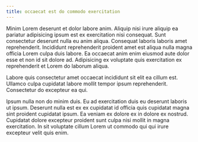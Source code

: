 ```yaml
---
title: occaecat est do commodo exercitation
---
```


Minim Lorem deserunt et dolor labore anim. Aliquip nisi irure aliquip ea pariatur adipisicing ipsum est ex exercitation nisi consequat. Sunt consectetur deserunt nulla eu anim aliqua. Consequat laboris laboris amet reprehenderit. Incididunt reprehenderit proident amet est aliqua nulla magna officia Lorem culpa duis labore. Ea occaecat anim enim eiusmod aute dolor esse et non id sit dolore ad. Adipisicing ex voluptate quis exercitation ex reprehenderit et Lorem do laborum aliqua.

Labore quis consectetur amet occaecat incididunt sit elit ea cillum est. Ullamco culpa cupidatat labore mollit tempor ipsum reprehenderit. Consectetur do excepteur ea qui.

Ipsum nulla non do minim duis. Eu ad exercitation duis eu deserunt laboris ut ipsum. Deserunt nulla est ex ex cupidatat id officia quis cupidatat magna sint proident cupidatat ipsum. Ea veniam ex dolore ex in dolore ex nostrud. Cupidatat dolore excepteur proident sunt culpa nisi mollit in magna exercitation. In sit voluptate cillum Lorem ut commodo qui qui irure excepteur velit quis enim.
